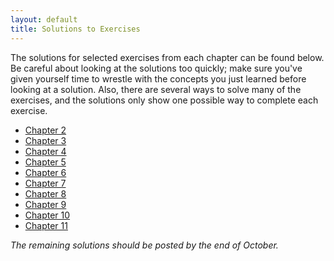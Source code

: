 ```yaml
---
layout: default
title: Solutions to Exercises
---
```


The solutions for selected exercises from each chapter can be found below. Be careful about looking at the solutions too quickly; make sure you've given yourself time to wrestle with the concepts you just learned before looking at a solution. Also, there are several ways to solve many of the exercises, and the solutions only show one possible way to complete each exercise.

- [Chapter 2](chapter_2.html)
- [Chapter 3](chapter_3.html)
- [Chapter 4](chapter_4.html)
- [Chapter 5](chapter_5.html)
- [Chapter 6](chapter_6.html)
- [Chapter 7](chapter_7.html)
- [Chapter 8](chapter_8.html)
- [Chapter 9](chapter_9.html)
- [Chapter 10](chapter_10.html)
- [Chapter 11](chapter_11.html)

*The remaining solutions should be posted by the end of October.*